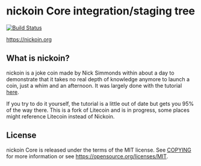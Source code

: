 nickoin Core integration/staging tree
=====================================

[![Build Status](https://travis-ci.org/nickoin-project/nickoin.svg?branch=master)](https://travis-ci.org/nickoin-project/nickoin)

https://nickoin.org

What is nickoin?
----------------

nickoin is a joke coin made by Nick Simmonds within about a day to demonstrate that it
takes no real depth of knowledge anymore to launch a coin, just a whim and an afternoon.
It was largely done with the tutorial [here](https://www.hackster.io/pjdecarlo/how-to-make-a-cryptocurrency-using-litecoin-v0-15-source-fb5e82#toc-10--deploy-a-minimum-of-2-nodes-12_).

If you try to do it yourself, the tutorial is a little out of date but gets you 95% of
the way there. This is a fork of Litecoin and is in progress, some places might reference
Litecoin instead of Nickoin.

License
-------

nickoin Core is released under the terms of the MIT license. See [COPYING](COPYING) for more
information or see https://opensource.org/licenses/MIT.
